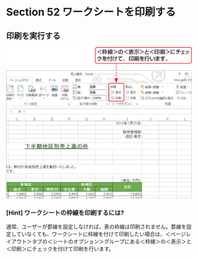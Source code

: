 # Section 52 ワークシートを印刷する

## 印刷を実行する

![](005.png)

### [Hint] ワークシートの枠線を印刷するには?

通常、ユーザーが罫線を設定しなければ、表の枠線は印刷されません。罫線を設定していなくても、ワークシートに枠線を付けて印刷したい場合は、＜ページレイアウト＞タブの＜シートのオプション＞グループにある＜枠線＞の＜表示＞と＜印刷＞にチェックを付けて印刷を行います。
